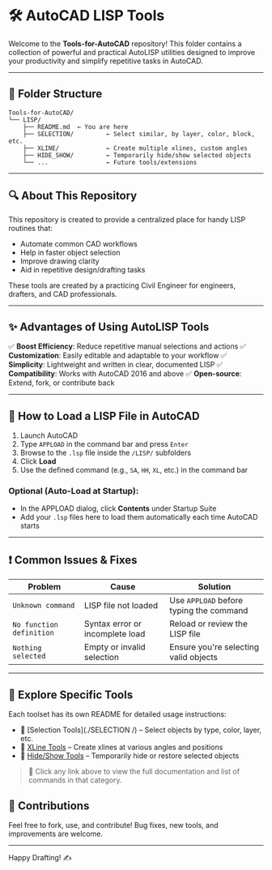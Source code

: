 # 🛠️ AutoCAD LISP Tools

Welcome to the **Tools-for-AutoCAD** repository! This folder contains a collection of powerful and practical AutoLISP utilities designed to improve your productivity and simplify repetitive tasks in AutoCAD.

---

## 📁 Folder Structure

```
Tools-for-AutoCAD/
└── LISP/
    ├── README.md  ← You are here
    ├── SELECTION/         ← Select similar, by layer, color, block, etc.
    ├── XLINE/             ← Create multiple xlines, custom angles
    ├── HIDE_SHOW/         ← Temporarily hide/show selected objects
    └── ...                ← Future tools/extensions
```

---

## 🔍 About This Repository

This repository is created to provide a centralized place for handy LISP routines that:

* Automate common CAD workflows
* Help in faster object selection
* Improve drawing clarity
* Aid in repetitive design/drafting tasks

These tools are created by a practicing Civil Engineer for engineers, drafters, and CAD professionals.

---

## ✨ Advantages of Using AutoLISP Tools

✅ **Boost Efficiency**: Reduce repetitive manual selections and actions
✅ **Customization**: Easily editable and adaptable to your workflow
✅ **Simplicity**: Lightweight and written in clear, documented LISP
✅ **Compatibility**: Works with AutoCAD 2016 and above
✅ **Open-source**: Extend, fork, or contribute back

---

## 🚀 How to Load a LISP File in AutoCAD

1. Launch AutoCAD
2. Type `APPLOAD` in the command bar and press `Enter`
3. Browse to the `.lsp` file inside the `/LISP/` subfolders
4. Click **Load**
5. Use the defined command (e.g., `SA`, `HH`, `XL`, etc.) in the command bar

### Optional (Auto-Load at Startup):

* In the APPLOAD dialog, click **Contents** under Startup Suite
* Add your `.lsp` files here to load them automatically each time AutoCAD starts

---

## ❗ Common Issues & Fixes

| Problem                  | Cause                           | Solution                                |
| ------------------------ | ------------------------------- | --------------------------------------- |
| `Unknown command`        | LISP file not loaded            | Use `APPLOAD` before typing the command |
| `No function definition` | Syntax error or incomplete load | Reload or review the LISP file          |
| `Nothing selected`       | Empty or invalid selection      | Ensure you're selecting valid objects   |

---

## 📂 Explore Specific Tools

Each toolset has its own README for detailed usage instructions:

* 🔹 [Selection Tools](./SELECTION /) – Select objects by type, color, layer, etc.
* 🔹 [XLine Tools](./XLINE/) – Create xlines at various angles and positions
* 🔹 [Hide/Show Tools](./HIDE_SHOW/) – Temporarily hide or restore selected objects

> 🔗 Click any link above to view the full documentation and list of commands in that category.




## 🤝 Contributions

Feel free to fork, use, and contribute! Bug fixes, new tools, and improvements are welcome.

---

Happy Drafting! ✍️
